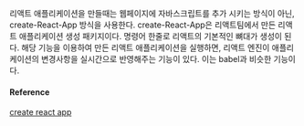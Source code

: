 리액트 애플리케이션을 만들때는 웹페이지에 자바스크립트를 추가 시키는 방식이 아닌, create-React-App 방식을 사용한다.
create-React-App은 리액트팀에서 만든 리액트 애플리케이션 생성 패키지이다. 명령어 한줄로 리액트의 기본적인 뼈대가 생성이 된다.
해당 기능을 이용하여 만든 리액트 애플리케이션을 실행하면, 리액트 엔진이 애플리케이션의 변경사항을 실시간으로 반영해주는 기능이 있다.
이는 babel과 비슷한 기능이다.

#### Reference
[create react app](https://ko.reactjs.org/docs/create-a-new-react-app.html)
